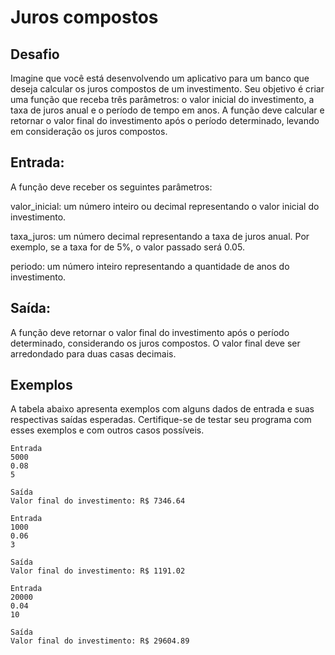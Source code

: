 # Juros compostos

## Desafio

Imagine que você está desenvolvendo um aplicativo para um banco que deseja calcular os juros compostos de um investimento. Seu objetivo é criar uma função que receba três parâmetros: o valor inicial do investimento, a taxa de juros anual e o período de tempo em anos. A função deve calcular e retornar o valor final do investimento após o período determinado, levando em consideração os juros compostos.

## Entrada:

A função deve receber os seguintes parâmetros:

valor_inicial: um número inteiro ou decimal representando o valor inicial do investimento.

taxa_juros: um número decimal representando a taxa de juros anual. Por exemplo, se a taxa for de 5%, o valor passado será 0.05.

periodo: um número inteiro representando a quantidade de anos do investimento.

## Saída:

A função deve retornar o valor final do investimento após o período determinado, considerando os juros compostos. O valor final deve ser arredondado para duas casas decimais.

## Exemplos

A tabela abaixo apresenta exemplos com alguns dados de entrada e suas respectivas saídas esperadas. Certifique-se de testar seu programa com esses exemplos e com outros casos possíveis.

```
Entrada	
5000
0.08
5

Saída
Valor final do investimento: R$ 7346.64

Entrada
1000
0.06
3

Saída
Valor final do investimento: R$ 1191.02

Entrada
20000
0.04
10

Saída
Valor final do investimento: R$ 29604.89
```